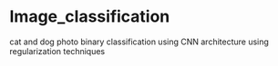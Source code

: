 # Image_classification
cat and dog photo binary classification using CNN architecture using regularization techniques
